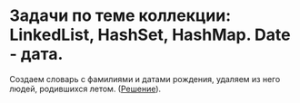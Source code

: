 # Задачи по теме коллекции: LinkedList, HashSet, HashMap. Date - дата.

Создаем словарь с фамилиями и датами рождения, удаляем из него людей, родившихся летом.
([Решение](./summer_holidays.java)).
